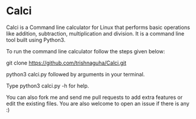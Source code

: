 # Calci
Calci is a Command line calculator for Linux that performs basic operations like addition, subtraction, multiplication and division. It is a command line tool built using Python3. 

To run the command line calculator follow the steps given below:

git clone https://github.com/trishnaguha/Calci.git

python3 calci.py followed by arguments in your terminal.

Type python3 calci.py -h for help.

You can also fork me and send me pull requests to add extra features or edit the existing files. You are also welcome to open an issue if there is any :)

